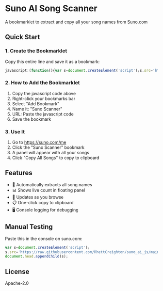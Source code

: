 # Suno AI Song Scanner

A bookmarklet to extract and copy all your song names from Suno.com

## Quick Start

### 1. Create the Bookmarklet

Copy this entire line and save it as a bookmark:

```javascript
javascript:(function(){var s=document.createElement('script');s.src='https://raw.githubusercontent.com/RhettCreighton/suno_ai_js/main/suno_quick_scanner.js';document.head.appendChild(s);})();
```

### 2. How to Add the Bookmarklet

1. Copy the javascript code above
2. Right-click your bookmarks bar
3. Select "Add Bookmark" 
4. Name it: "Suno Scanner"
5. URL: Paste the javascript code
6. Save the bookmark

### 3. Use It

1. Go to https://suno.com/me
2. Click the "Suno Scanner" bookmark
3. A panel will appear with all your songs
4. Click "Copy All Songs" to copy to clipboard

## Features

- 🎵 Automatically extracts all song names
- 📊 Shows live count in floating panel
- 🔄 Updates as you browse
- 📋 One-click copy to clipboard
- 🖥️ Console logging for debugging

## Manual Testing

Paste this in the console on suno.com:

```javascript
var s=document.createElement('script');
s.src='https://raw.githubusercontent.com/RhettCreighton/suno_ai_js/main/suno_quick_scanner.js';
document.head.appendChild(s);
```

## License

Apache-2.0